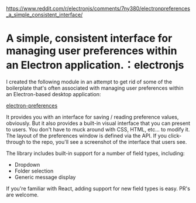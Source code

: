 <a href="https://www.reddit.com/r/electronjs/comments/7ny380/electronpreferences_a_simple_consistent_interface/">https://www.reddit.com/r/electronjs/comments/7ny380/electronpreferences_a_simple_consistent_interface/</a><div id="articleHeader"><h1>A simple, consistent interface for managing user preferences within an Electron application.：electronjs</h1></div><p>I created the following module in an attempt to get rid of some of the boilerplate that's often associated with managing user preferences within an Electron-based desktop application:</p>

<p><a href="https://github.com/tkambler/electron-preferences" target="_blank">electron-preferences</a></p>

<p>It provides you with an interface for saving / reading preference values, obviously. But it also provides a built-in visual interface that you can present to users. You don't have to muck around with CSS, HTML, etc... to modify it. The layout of the preferences window is defined via the API. If you click-through to the repo, you'll see a screenshot of the interface that users see.</p>

<p>The library includes built-in support for a number of field types, including:</p>

<ul>

<li>Dropdown</li>
<li>Folder selection</li>
<li>Generic message display</li>
</ul>

<p>If you're familiar with React, adding support for new field types is easy. PR's are welcome.</p>

